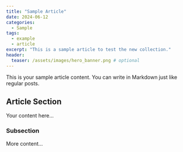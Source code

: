 ```yaml
---
title: "Sample Article"
date: 2024-06-12
categories:
  - Sample
tags:
  - example
  - article
excerpt: "This is a sample article to test the new collection."
header:
  teaser: /assets/images/hero_banner.png # optional
---
```


This is your sample article content. You can write in Markdown just like regular posts.

## Article Section

Your content here...

### Subsection

More content...